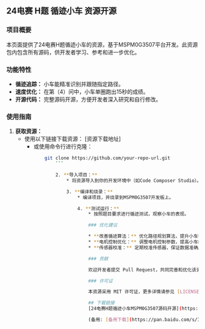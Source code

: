 ## 24电赛 H题 循迹小车 资源开源

 ### 项目概要

 本页面提供了24电赛H题循迹小车的资源，基于MSPM0G3507平台开发。此资源包内包含所有源码，供开发者学习、参考和进一步优化。

 ### 功能特性

 * **循迹追踪：** 小车能精准识别并跟随指定路径。
 * **速度优化：** 在第（4）问中，小车单圈跑出15秒的成绩。
 * **开源代码：** 完整源码开源，方便开发者深入研究和自行修改。

 ### 使用指南

 1. **获取资源：**
     * 使用以下链接下载资源： [资源下载地址]
         * 或使用命令行进行克隆：
             ```bash
                 git clone https://github.com/your-repo-url.git
                     ```

                     2. **导入项目：**
                         * 将资源导入到你的开发环境中（如Code Composer Studio）。

                         3. **编译和烧录：**
                             * 编译项目，并烧录到MSPM0G3507开发板上。

                             4. **测试运行：**
                                 * 按照题目要求进行循迹测试，观察小车的表现。

                                 ### 优化建议

                                 * **改善循迹算法：** 优化路径规划算法，提升小车循迹精度。
                                 * **电机控制优化：** 调整电机控制参数，提高小车的速度和稳定性。
                                 * **传感器校准：** 定期校准传感器，保证数据准确度。

                                 ### 贡献

                                 欢迎开发者提交 Pull Request，共同完善和优化该资源。

                                 ### 许可证

                                 本资源采用 MIT 许可证，更多详情请参见 [LICENSE](LICENSE) 文件。

                                 ## 下载链接
                                 [24电赛H题循迹小车MSPM0G3507源码开源](https://pan.quark.cn/s/5c6448534be6) 

                                 (备用: [备用下载](https://pan.baidu.com/s/1cY07-CInH7FSAxYCJ8Cx_Q?pwd=1234))
